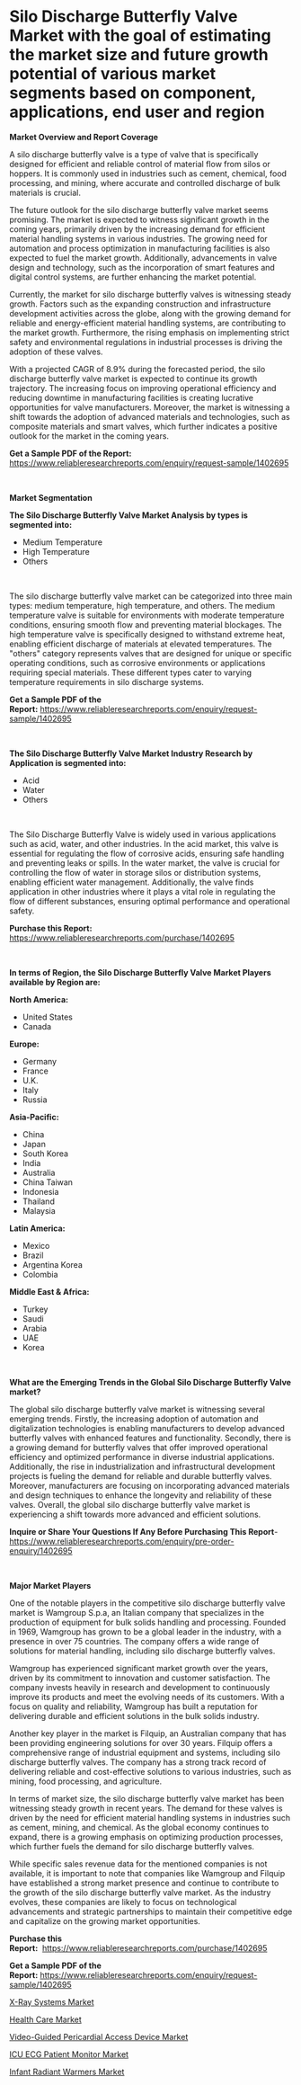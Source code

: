 <p><h1>Silo Discharge Butterfly Valve Market with the goal of estimating the market size and future growth potential of various market segments based on component, applications, end user and region</h1></p><p><strong>Market Overview and Report Coverage</strong></p>
<p><p>A silo discharge butterfly valve is a type of valve that is specifically designed for efficient and reliable control of material flow from silos or hoppers. It is commonly used in industries such as cement, chemical, food processing, and mining, where accurate and controlled discharge of bulk materials is crucial.</p><p>The future outlook for the silo discharge butterfly valve market seems promising. The market is expected to witness significant growth in the coming years, primarily driven by the increasing demand for efficient material handling systems in various industries. The growing need for automation and process optimization in manufacturing facilities is also expected to fuel the market growth. Additionally, advancements in valve design and technology, such as the incorporation of smart features and digital control systems, are further enhancing the market potential.</p><p>Currently, the market for silo discharge butterfly valves is witnessing steady growth. Factors such as the expanding construction and infrastructure development activities across the globe, along with the growing demand for reliable and energy-efficient material handling systems, are contributing to the market growth. Furthermore, the rising emphasis on implementing strict safety and environmental regulations in industrial processes is driving the adoption of these valves.</p><p>With a projected CAGR of 8.9% during the forecasted period, the silo discharge butterfly valve market is expected to continue its growth trajectory. The increasing focus on improving operational efficiency and reducing downtime in manufacturing facilities is creating lucrative opportunities for valve manufacturers. Moreover, the market is witnessing a shift towards the adoption of advanced materials and technologies, such as composite materials and smart valves, which further indicates a positive outlook for the market in the coming years.</p></p>
<p><strong>Get a Sample PDF of the Report:</strong> <a href="https://www.reliableresearchreports.com/enquiry/request-sample/1402695">https://www.reliableresearchreports.com/enquiry/request-sample/1402695</a></p>
<p>&nbsp;</p>
<p><strong>Market Segmentation</strong></p>
<p><strong>The Silo Discharge Butterfly Valve Market Analysis by types is segmented into:</strong></p>
<p><ul><li>Medium Temperature</li><li>High Temperature</li><li>Others</li></ul></p>
<p>&nbsp;</p>
<p><p>The silo discharge butterfly valve market can be categorized into three main types: medium temperature, high temperature, and others. The medium temperature valve is suitable for environments with moderate temperature conditions, ensuring smooth flow and preventing material blockages. The high temperature valve is specifically designed to withstand extreme heat, enabling efficient discharge of materials at elevated temperatures. The "others" category represents valves that are designed for unique or specific operating conditions, such as corrosive environments or applications requiring special materials. These different types cater to varying temperature requirements in silo discharge systems.</p></p>
<p><strong>Get a Sample PDF of the Report:</strong>&nbsp;<a href="https://www.reliableresearchreports.com/enquiry/request-sample/1402695">https://www.reliableresearchreports.com/enquiry/request-sample/1402695</a></p>
<p>&nbsp;</p>
<p><strong>The Silo Discharge Butterfly Valve Market Industry Research by Application is segmented into:</strong></p>
<p><ul><li>Acid</li><li>Water</li><li>Others</li></ul></p>
<p>&nbsp;</p>
<p><p>The Silo Discharge Butterfly Valve is widely used in various applications such as acid, water, and other industries. In the acid market, this valve is essential for regulating the flow of corrosive acids, ensuring safe handling and preventing leaks or spills. In the water market, the valve is crucial for controlling the flow of water in storage silos or distribution systems, enabling efficient water management. Additionally, the valve finds application in other industries where it plays a vital role in regulating the flow of different substances, ensuring optimal performance and operational safety.</p></p>
<p><strong>Purchase this Report:</strong>&nbsp; <a href="https://www.reliableresearchreports.com/purchase/1402695">https://www.reliableresearchreports.com/purchase/1402695</a></p>
<p>&nbsp;</p>
<p><strong>In terms of Region, the Silo Discharge Butterfly Valve Market Players available by Region are:</strong></p>
<p>
    <p> <strong> North America: </strong>
        <ul>
            <li>United States</li>
            <li>Canada</li>
        </ul>
        </p> 
    <p> <strong> Europe: </strong>
        <ul>
            <li>Germany</li>
            <li>France</li>
            <li>U.K.</li>
            <li>Italy</li>
            <li>Russia</li>
        </ul>
        </p> 
    <p> <strong> Asia-Pacific: </strong>
        <ul>
            <li>China</li>
            <li>Japan</li>
            <li>South Korea</li>
            <li>India</li>
            <li>Australia</li>
            <li>China Taiwan</li>
            <li>Indonesia</li>
            <li>Thailand</li>
            <li>Malaysia</li>
        </ul>
        </p> 
    <p> <strong> Latin America: </strong>
        <ul>
            <li>Mexico</li>
            <li>Brazil</li>
            <li>Argentina Korea</li>
            <li>Colombia</li>
        </ul>
        </p> 
    <p> <strong> Middle East & Africa: </strong>
        <ul>
            <li>Turkey</li>
            <li>Saudi</li>
            <li>Arabia</li>
            <li>UAE</li>
            <li>Korea</li>
        </ul>
    </p>
    </p>
<p>&nbsp;</p>
<p><strong>What are the Emerging Trends in the Global Silo Discharge Butterfly Valve market?</strong></p>
<p><p>The global silo discharge butterfly valve market is witnessing several emerging trends. Firstly, the increasing adoption of automation and digitalization technologies is enabling manufacturers to develop advanced butterfly valves with enhanced features and functionality. Secondly, there is a growing demand for butterfly valves that offer improved operational efficiency and optimized performance in diverse industrial applications. Additionally, the rise in industrialization and infrastructural development projects is fueling the demand for reliable and durable butterfly valves. Moreover, manufacturers are focusing on incorporating advanced materials and design techniques to enhance the longevity and reliability of these valves. Overall, the global silo discharge butterfly valve market is experiencing a shift towards more advanced and efficient solutions.</p></p>
<p><strong>Inquire or Share Your Questions If Any Before Purchasing This Report</strong>- <a href="https://www.reliableresearchreports.com/enquiry/pre-order-enquiry/1402695">https://www.reliableresearchreports.com/enquiry/pre-order-enquiry/1402695</a></p>
<p>&nbsp;</p>
<p><strong>Major Market Players</strong></p>
<p><p>One of the notable players in the competitive silo discharge butterfly valve market is Wamgroup S.p.a, an Italian company that specializes in the production of equipment for bulk solids handling and processing. Founded in 1969, Wamgroup has grown to be a global leader in the industry, with a presence in over 75 countries. The company offers a wide range of solutions for material handling, including silo discharge butterfly valves.</p><p>Wamgroup has experienced significant market growth over the years, driven by its commitment to innovation and customer satisfaction. The company invests heavily in research and development to continuously improve its products and meet the evolving needs of its customers. With a focus on quality and reliability, Wamgroup has built a reputation for delivering durable and efficient solutions in the bulk solids industry.</p><p>Another key player in the market is Filquip, an Australian company that has been providing engineering solutions for over 30 years. Filquip offers a comprehensive range of industrial equipment and systems, including silo discharge butterfly valves. The company has a strong track record of delivering reliable and cost-effective solutions to various industries, such as mining, food processing, and agriculture.</p><p>In terms of market size, the silo discharge butterfly valve market has been witnessing steady growth in recent years. The demand for these valves is driven by the need for efficient material handling systems in industries such as cement, mining, and chemical. As the global economy continues to expand, there is a growing emphasis on optimizing production processes, which further fuels the demand for silo discharge butterfly valves.</p><p>While specific sales revenue data for the mentioned companies is not available, it is important to note that companies like Wamgroup and Filquip have established a strong market presence and continue to contribute to the growth of the silo discharge butterfly valve market. As the industry evolves, these companies are likely to focus on technological advancements and strategic partnerships to maintain their competitive edge and capitalize on the growing market opportunities.</p></p>
<p><strong>Purchase this Report:</strong>&nbsp;&nbsp;<a href="https://www.reliableresearchreports.com/purchase/1402695">https://www.reliableresearchreports.com/purchase/1402695</a></p>
<p></p>
<p><strong>Get a Sample PDF of the Report:</strong>&nbsp;<a href="https://www.reliableresearchreports.com/enquiry/request-sample/1402695">https://www.reliableresearchreports.com/enquiry/request-sample/1402695</a></p>
<p><p><a href="https://medium.com/@devyncasper/x-ray-systems-nbsp-market-focuses-on-market-share-size-and-projected-forecast-till-2030-1a43c3fd3980">X-Ray Systems Market</a></p><p><a href="https://medium.com/@ulicesdoyle2023/health-care-market-trends-forecast-and-competitive-analysis-to-2030-56dd1f158eb0">Health Care Market</a></p><p><a href="https://medium.com/@shaniekunze/video-guided-pericardial-access-device-market-size-reveals-the-best-marketing-channels-in-global-1f888d800fe7">Video-Guided Pericardial Access Device Market</a></p><p><a href="https://medium.com/@walkersipes1943/icu-ecg-patient-monitor-market-report-reveals-the-latest-trends-and-growth-opportunities-of-this-f5f7a11f7beb">ICU ECG Patient Monitor Market</a></p><p><a href="https://medium.com/@hollymayert/infant-radiant-warmers-market-exploring-market-share-market-trends-and-future-growth-30c57f6750ae">Infant Radiant Warmers Market</a></p></p>